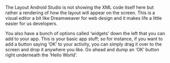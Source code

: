 The Layout
Android Studio is not showing the XML code itself here but rather a rendering of how the layout will appear on the screen. 
This is a visual editor a bit like Dreamweaver for web design and it makes life a little easier for us developers.

You also have a bunch of options called ‘widgets’ down the left that you can add to your app. 
This is your basic app stuff; so for instance, if you want to add a button saying ‘OK’ to your activity, you can simply drag it 
over to the screen and drop it anywhere you like.
Go ahead and dump an ‘OK’ button right underneath the ‘Hello World’.
